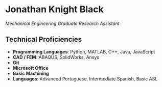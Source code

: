 # Jonathan Knight Black

*Mechanical Engineering Graduate Research Assistant*

## Technical Proficiencies

* **Programming Languages**: Python, MATLAB, C++, Java, JavaScript
* **CAD / FEM**: ABAQUS, SolidWorks, Ansys
* **Git**
* **Microsoft Office**
* **Basic Machining**
* **Languages**: Advanced Portuguese, Intermediate Spanish, Basic ASL


<!-- LONG FORMAT

## Programming Languages

* Python
* MATLAB
* C++
* Java
* JavaScript

## Other Software Proficiencies

* Git
* Microsoft Office

### CAD / FEM

* ABAQUS
* SolidWorks
* Ansys

-->

<!--
**jonkb/jonkb** is a ✨ _special_ ✨ repository because its `README.md` (this file) appears on your GitHub profile.

Here are some ideas to get you started:

- 🔭 I’m currently working on ...
- 🌱 I’m currently learning ...
- 👯 I’m looking to collaborate on ...
- 🤔 I’m looking for help with ...
- 💬 Ask me about ...
- 📫 How to reach me: ...
- 😄 Pronouns: ...
- ⚡ Fun fact: ...
-->
